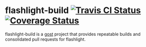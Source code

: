 flashlight-build [![Travis CI Status](https://travis-ci.org/getlantern/flashlight-build.svg?branch=channelwad)](https://travis-ci.org/getlantern/flashlight-build)&nbsp;[![Coverage Status](https://coveralls.io/repos/getlantern/flashlight-build/badge.png?branch=channelwad)](https://coveralls.io/r/getlantern/flashlight-build)
==========

flashlight-build is a [gost](https://github.com/getlantern/gost) project that
provides repeatable builds and consolidated pull requests for flashlight.

